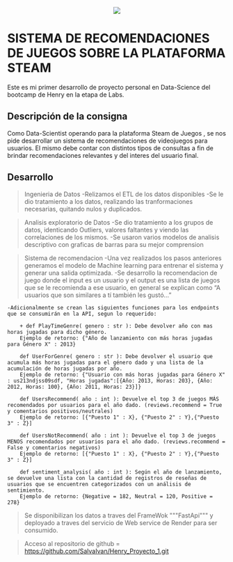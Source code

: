<p align=center><img src=Steam.png><p>

# SISTEMA DE RECOMENDACIONES DE JUEGOS SOBRE LA PLATAFORMA STEAM

Este es mi primer desarrollo de proyecto personal en Data-Science del bootcamp de Henry en la etapa de Labs.




## Descripción de la consigna

Como Data-Scientist operando para la plataforma Steam de Juegos , se nos pide desarrollar un sistema de recomendaciones de videojuegos para usuarios. El mismo debe contar con distintos tipos de consultas a fin de brindar recomendaciones relevantes y del interes del usuario final.
## Desarrollo

>Ingenieria de Datos
    -Relizamos el ETL de los datos disponibles
    -Se le dio tratamiento a los datos, realizando las tranformaciones necesarias, quitando nulos y duplicados.

>Analisis exploratorio de Datos
    -Se dio tratamiento a los grupos de datos, identicando Outliers, valores faltantes y viendo las correlaciones de los mismos.
    -Se usaron varios modelos de analisis descriptivo con graficas de barras para su mejor comprension

>Sistema de recomendacion
    -Una vez realizados los pasos anteriores generamos el modelo de Machine learning para entrenar el sistema y generar una salida optimizada.
    -Se desarrollo la recomendacion de juego donde el input es un usuario y el output es una lista de juegos que se le recomienda a ese usuario, en general se explican como “A usuarios que son similares a tí también les gustó…”
    
    -Adicionalmente se crean las siguientes funciones para los endpoints que se consumirán en la API, segun lo requerido:

        + def PlayTimeGenre( genero : str ): Debe devolver año con mas horas jugadas para dicho género.
        Ejemplo de retorno: {"Año de lanzamiento con más horas jugadas para Género X" : 2013}

        def UserForGenre( genero : str ): Debe devolver el usuario que acumula más horas jugadas para el género dado y una lista de la acumulación de horas jugadas por año.
        Ejemplo de retorno: {"Usuario con más horas jugadas para Género X" : us213ndjss09sdf, "Horas jugadas":[{Año: 2013, Horas: 203}, {Año: 2012, Horas: 100}, {Año: 2011, Horas: 23}]}

        def UsersRecommend( año : int ): Devuelve el top 3 de juegos MÁS recomendados por usuarios para el año dado. (reviews.recommend = True y comentarios positivos/neutrales)
        Ejemplo de retorno: [{"Puesto 1" : X}, {"Puesto 2" : Y},{"Puesto 3" : Z}]

        def UsersNotRecommend( año : int ): Devuelve el top 3 de juegos MENOS recomendados por usuarios para el año dado. (reviews.recommend = False y comentarios negativos)
        Ejemplo de retorno: [{"Puesto 1" : X}, {"Puesto 2" : Y},{"Puesto 3" : Z}]

        def sentiment_analysis( año : int ): Según el año de lanzamiento, se devuelve una lista con la cantidad de registros de reseñas de usuarios que se encuentren categorizados con un análisis de sentimiento.
        Ejemplo de retorno: {Negative = 182, Neutral = 120, Positive = 278}

>Se disponibilizan los datos a traves del FrameWok """FastApi""" y deployado a traves del servicio de Web service de Render para ser consumido.

>Acceso al repositorio de github = https://github.com/SalvaIvan/Henry_Proyecto_1.git

